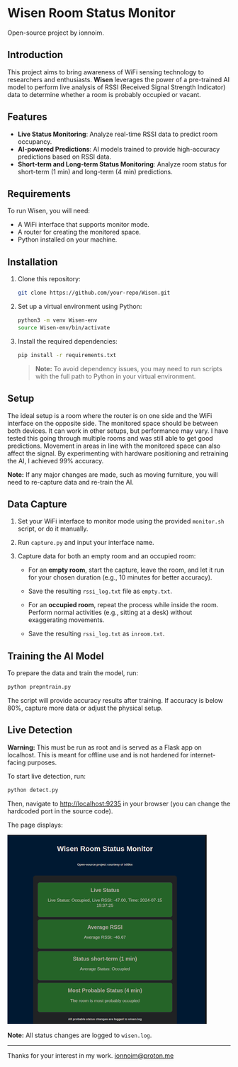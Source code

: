 ﻿# Wisen Room Status Monitor

Open-source project by ionnoim.

## Introduction

This project aims to bring awareness of WiFi sensing technology to researchers and enthusiasts. **Wisen** leverages the power of a pre-trained AI model to perform live analysis of RSSI (Received Signal Strength Indicator) data to determine whether a room is probably occupied or vacant.

## Features

- **Live Status Monitoring**: Analyze real-time RSSI data to predict room occupancy.
- **AI-powered Predictions**: AI models trained to provide high-accuracy predictions based on RSSI data.
- **Short-term and Long-term Status Monitoring**: Analyze room status for short-term (1 min) and long-term (4 min) predictions.

## Requirements

To run Wisen, you will need:
- A WiFi interface that supports monitor mode.
- A router for creating the monitored space.
- Python installed on your machine.

## Installation

1. Clone this repository:

   ```bash
   git clone https://github.com/your-repo/Wisen.git
   ```

2. Set up a virtual environment using Python:

   ```bash
   python3 -m venv Wisen-env
   source Wisen-env/bin/activate
   ```

3. Install the required dependencies:

   ```bash
   pip install -r requirements.txt
   ```

   > **Note:** To avoid dependency issues, you may need to run scripts with the full path to Python in your virtual environment.
   
## Setup

The ideal setup is a room where the router is on one side and the WiFi interface on the opposite side. The monitored space should be between both devices. It can work in other setups, but performance may vary. I have tested this going through multiple rooms and was still able to get good predictions. Movement in areas in line with the monitored space can also affect the signal. By experimenting with hardware positioning and retraining the AI, I achieved 99% accuracy.

**Note:** If any major changes are made, such as moving furniture, you will need to re-capture data and re-train the AI.

## Data Capture

1. Set your WiFi interface to monitor mode using the provided `monitor.sh` script, or do it manually.

2. Run `capture.py` and input your interface name.

3. Capture data for both an empty room and an occupied room:

   - For an **empty room**, start the capture, leave the room, and let it run for your chosen duration (e.g., 10 minutes for better accuracy).
   - Save the resulting `rssi_log.txt` file as `empty.txt`.
   
   - For an **occupied room**, repeat the process while inside the room. Perform normal activities (e.g., sitting at a desk) without exaggerating movements.
   - Save the resulting `rssi_log.txt` as `inroom.txt`.

## Training the AI Model

To prepare the data and train the model, run:

```bash
python prepntrain.py
```

The script will provide accuracy results after training. If accuracy is below 80%, capture more data or adjust the physical setup.

## Live Detection

**Warning:** This must be run as root and is served as a Flask app on localhost. This is meant for offline use and is not hardened for internet-facing purposes. 

To start live detection, run:

```bash
python detect.py
```

Then, navigate to [http://localhost:9235](http://localhost:9235) in your browser (you can change the hardcoded port in the source code).

The page displays:

![results](screenshot.png)

**Note:** All status changes are logged to `wisen.log`.

---

Thanks for your interest in my work. ionnoim@proton.me




